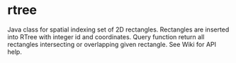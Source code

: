 # rtree

Java class for spatial indexing set of 2D rectangles. Rectangles are inserted into RTree with integer id and coordinates. Query function return all rectangles intersecting or overlapping given rectangle. See Wiki for API help.

